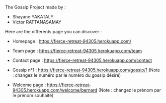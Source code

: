 The Gossip Project made by :
- Shayane YAKATALY
- Victor RATTANASAMAY

Here are the differents page you can discover :

- Homepage : https://fierce-retreat-94305.herokuapp.com/
- Team page : https://fierce-retreat-94305.herokuapp.com/team
- Contact page : https://fierce-retreat-94305.herokuapp.com/contact

- Gossip n°1 : https://fierce-retreat-94305.herokuapp.com/gossip/1
(Note : changez le numéro par le numéro du gossip désiré)

- Welcome page : https://fierce-retreat-94305.herokuapp.com/welcome/bernard
(Note : changez le prénom par le prénom souhaité)
